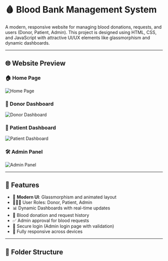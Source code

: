 # 🩸 Blood Bank Management System

A modern, responsive website for managing blood donations, requests, and users (Donor, Patient, Admin). This project is designed using HTML, CSS, and JavaScript with attractive UI/UX elements like glassmorphism and dynamic dashboards.

---

## 🌐 Website Preview

### 🏠 Home Page  
![Home Page](images/homepage.png)

### 🙋 Donor Dashboard  
![Donor Dashboard](images/donor_dashboard.png)

### 🧍 Patient Dashboard  
![Patient Dashboard](images/patient_dashboard.png)

### 🛠️ Admin Panel  
![Admin Panel](images/admin_panel.png)

---

## 🧾 Features

- 🌈 **Modern UI**: Glassmorphism and animated layout
- 🧑‍🤝‍🧑 User Roles: Donor, Patient, Admin
- 📊 Dynamic Dashboards with real-time updates
- 📝 Blood donation and request history
- ✅ Admin approval for blood requests
- 🔐 Secure login (Admin login page with validation)
- 📱 Fully responsive across devices

---

## 📁 Folder Structure


